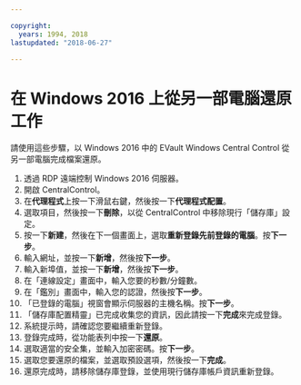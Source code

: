 ```yaml
---

copyright:
  years: 1994, 2018
lastupdated: "2018-06-27"

---
```


# 在 Windows 2016 上從另一部電腦還原工作 

請使用這些步驟，以 Windows 2016 中的 EVault Windows Central Control 從另一部電腦完成檔案還原。

1. 透過 RDP 遠端控制 Windows 2016 伺服器。
2. 開啟 CentralControl。
3. 在**代理程式**上按一下滑鼠右鍵，然後按一下**代理程式配置**。
4. 選取項目，然後按一下**刪除**，以從 CentralControl 中移除現行「儲存庫」設定。
5. 按一下**新建**，然後在下一個畫面上，選取**重新登錄先前登錄的電腦**。按**下一步**。
6. 輸入網址，並按一下**新增**，然後按**下一步**。
7. 輸入新埠值，並按一下**新增**，然後按**下一步**。
8. 在「連線設定」畫面中，輸入您要的秒數/分鐘數。 
9. 在「鑑別」畫面中，輸入您的認證，然後按**下一步**。
10. 「已登錄的電腦」視窗會顯示伺服器的主機名稱。按**下一步**。
11.	「儲存庫配置精靈」已完成收集您的資訊，因此請按一下**完成**來完成登錄。
12. 系統提示時，請確認您要繼續重新登錄。
13. 登錄完成時，從功能表列中按一下**還原**。 
9.	選取適當的安全集，並輸入加密密碼。按**下一步**。
10.	選取您要還原的檔案，並選取預設選項，然後按一下**完成**。 
11.	還原完成時，請移除儲存庫登錄，並使用現行儲存庫帳戶資訊重新登錄。 
